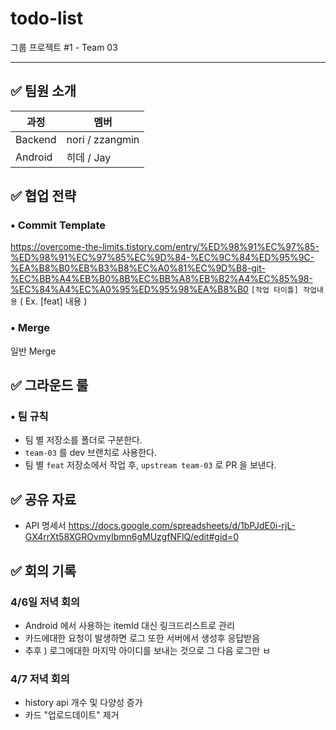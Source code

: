# todo-list
그룹 프로젝트 #1 - Team 03

---

## ✅ 팀원 소개

|과정|멤버|
|---|---|
|Backend|nori / zzangmin|
|Android|히데 / Jay|


## ✅ 협업 전략

### • Commit Template  
https://overcome-the-limits.tistory.com/entry/%ED%98%91%EC%97%85-%ED%98%91%EC%97%85%EC%9D%84-%EC%9C%84%ED%95%9C-%EA%B8%B0%EB%B3%B8%EC%A0%81%EC%9D%B8-git-%EC%BB%A4%EB%B0%8B%EC%BB%A8%EB%B2%A4%EC%85%98-%EC%84%A4%EC%A0%95%ED%95%98%EA%B8%B0
`[작업 타이틀] 작업내용` ( Ex. [feat] 내용 )

### • Merge
일반 Merge

## ✅ 그라운드 룰

### • 팀 규칙

* 팀 별 저장소를 폴더로 구분한다.
* `team-03` 를 dev 브랜치로 사용한다.
* 팀 별 `feat` 저장소에서 작업 후, `upstream team-03` 로 PR 을 보낸다.

## ✅ 공유 자료
- API 명세서
https://docs.google.com/spreadsheets/d/1bPJdE0i-rjL-GX4rrXt58XGROvmyIbmn6gMUzgfNFlQ/edit#gid=0  




## ✅ 회의 기록
### 4/6일 저녁 회의 
- Android 에서 사용하는 itemId 대신 링크드리스트로 관리
- 카드에대한 요청이 발생하면 로그 또한 서버에서 생성후 응답받음
- 추후 ) 로그에대한 마지막 아이디를 보내는 것으로 그 다음 로그만 ㅂ

### 4/7 저녁 회의
- history api 개수 및 다양성 증가 
- 카드 "업로드데이트" 제거  
